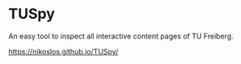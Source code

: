 # TUSpy
An easy tool to inspect all interactive content pages of TU Freiberg.

https://nikoslos.github.io/TUSpy/
